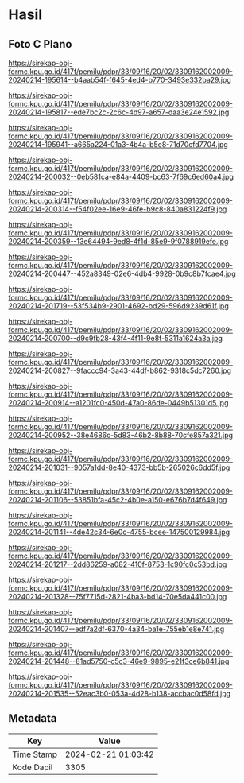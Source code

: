 # Hasil

## Foto C Plano

https://sirekap-obj-formc.kpu.go.id/417f/pemilu/pdpr/33/09/16/20/02/3309162002009-20240214-195614--b4aab54f-f645-4ed4-b770-3493e332ba29.jpg

https://sirekap-obj-formc.kpu.go.id/417f/pemilu/pdpr/33/09/16/20/02/3309162002009-20240214-195817--ede7bc2c-2c6c-4d97-a657-daa3e24e1592.jpg

https://sirekap-obj-formc.kpu.go.id/417f/pemilu/pdpr/33/09/16/20/02/3309162002009-20240214-195941--a665a224-01a3-4b4a-b5e8-71d70cfd7704.jpg

https://sirekap-obj-formc.kpu.go.id/417f/pemilu/pdpr/33/09/16/20/02/3309162002009-20240214-200032--0eb581ca-e84a-4409-bc63-7f69c6ed60a4.jpg

https://sirekap-obj-formc.kpu.go.id/417f/pemilu/pdpr/33/09/16/20/02/3309162002009-20240214-200314--f54f02ee-16e9-46fe-b9c8-840a831224f9.jpg

https://sirekap-obj-formc.kpu.go.id/417f/pemilu/pdpr/33/09/16/20/02/3309162002009-20240214-200359--13e64494-9ed8-4f1d-85e9-9f0788919efe.jpg

https://sirekap-obj-formc.kpu.go.id/417f/pemilu/pdpr/33/09/16/20/02/3309162002009-20240214-200447--452a8349-02e6-4db4-9928-0b9c8b7fcae4.jpg

https://sirekap-obj-formc.kpu.go.id/417f/pemilu/pdpr/33/09/16/20/02/3309162002009-20240214-201719--53f534b9-2901-4692-bd29-596d9239d61f.jpg

https://sirekap-obj-formc.kpu.go.id/417f/pemilu/pdpr/33/09/16/20/02/3309162002009-20240214-200700--d9c9fb28-43f4-4f11-9e8f-5311a1624a3a.jpg

https://sirekap-obj-formc.kpu.go.id/417f/pemilu/pdpr/33/09/16/20/02/3309162002009-20240214-200827--9faccc94-3a43-44df-b862-9318c5dc7260.jpg

https://sirekap-obj-formc.kpu.go.id/417f/pemilu/pdpr/33/09/16/20/02/3309162002009-20240214-200914--a1201fc0-450d-47a0-86de-0449b51301d5.jpg

https://sirekap-obj-formc.kpu.go.id/417f/pemilu/pdpr/33/09/16/20/02/3309162002009-20240214-200952--38e4686c-5d83-46b2-8b88-70cfe857a321.jpg

https://sirekap-obj-formc.kpu.go.id/417f/pemilu/pdpr/33/09/16/20/02/3309162002009-20240214-201031--9057a1dd-8e40-4373-bb5b-265026c6dd5f.jpg

https://sirekap-obj-formc.kpu.go.id/417f/pemilu/pdpr/33/09/16/20/02/3309162002009-20240214-201106--53851bfa-45c2-4b0e-a150-e676b7d4f649.jpg

https://sirekap-obj-formc.kpu.go.id/417f/pemilu/pdpr/33/09/16/20/02/3309162002009-20240214-201141--4de42c34-6e0c-4755-bcee-147500129984.jpg

https://sirekap-obj-formc.kpu.go.id/417f/pemilu/pdpr/33/09/16/20/02/3309162002009-20240214-201217--2dd86259-a082-410f-8753-1c90fc0c53bd.jpg

https://sirekap-obj-formc.kpu.go.id/417f/pemilu/pdpr/33/09/16/20/02/3309162002009-20240214-201328--75f7715d-2821-4ba3-bd14-70e5da441c00.jpg

https://sirekap-obj-formc.kpu.go.id/417f/pemilu/pdpr/33/09/16/20/02/3309162002009-20240214-201407--edf7a2df-6370-4a34-ba1e-755eb1e8e741.jpg

https://sirekap-obj-formc.kpu.go.id/417f/pemilu/pdpr/33/09/16/20/02/3309162002009-20240214-201448--81ad5750-c5c3-46e9-9895-e21f3ce6b841.jpg

https://sirekap-obj-formc.kpu.go.id/417f/pemilu/pdpr/33/09/16/20/02/3309162002009-20240214-201535--52eac3b0-053a-4d28-b138-accbac0d58fd.jpg


## Metadata

| Key        | Value               |
| ---------- | ------------------- |
| Time Stamp | 2024-02-21 01:03:42 |
| Kode Dapil | 3305                |



